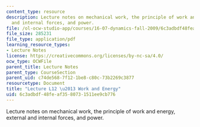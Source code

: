 ```yaml
---
content_type: resource
description: Lecture notes on mechanical work, the principle of work and energy, external
  and internal forces, and power.
file: /ol-ocw-studio-app/courses/16-07-dynamics-fall-2009/6c3adbdf48feaf3580731511ee9cb776_MIT16_07F09_Lec12.pdf
file_size: 285231
file_type: application/pdf
learning_resource_types:
- Lecture Notes
license: https://creativecommons.org/licenses/by-nc-sa/4.0/
ocw_type: OCWFile
parent_title: Lecture Notes
parent_type: CourseSection
parent_uid: c74de568-7f12-1be8-c80c-73b2269c3877
resourcetype: Document
title: "Lecture L12 \u2013 Work and Energy"
uid: 6c3adbdf-48fe-af35-8073-1511ee9cb776
---
```

Lecture notes on mechanical work, the principle of work and energy, external and internal forces, and power.